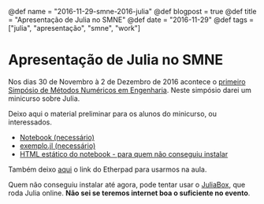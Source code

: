 @def name = "2016-11-29-smne-2016-julia"
@def blogpost = true
@def title = "Apresentação de Julia no SMNE"
@def date = "2016-11-29"
@def tags = ["julia", "apresentação", "smne", "work"]

# Apresentação de Julia no SMNE

Nos dias 30 de Novembro à 2 de Dezembro de 2016 acontece o [primeiro Simpósio
de Métodos Numéricos em Engenharia](http://eventos.ufpr.br/smne/SMNE1).
Neste simpósio darei um minicurso sobre Julia.

Deixo aqui o material preliminar para os alunos do minicurso, ou interessados.

- [Notebook (necessário)]({{prepath}}/assets/smne-julia.ipynb)
- [exemplo.jl (necessário)]({{prepath}}/assets/exemplo.jl)
- [HTML estático do notebook - para quem não conseguiu
  instalar]({{prepath}}/assets/smne-julia.html)

Também deixo [aqui](https://pad.riseup.net/p/aCXYqUjz3cCS) o link do Etherpad
para usarmos na aula.

Quem não conseguiu instalar até agora, pode tentar usar o
[JuliaBox](https://juliabox.com/), que roda Julia online. **Não sei se teremos
internet boa o suficiente no evento**.
